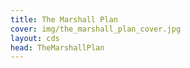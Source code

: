 ```yaml
---
title: The Marshall Plan
cover: img/the_marshall_plan_cover.jpg
layout: cds
head: TheMarshallPlan
---
```

